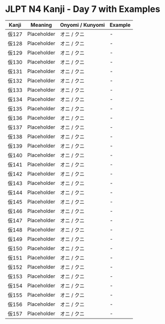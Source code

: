 # JLPT N4 Kanji - Day 7 with Examples

| Kanji | Meaning | Onyomi / Kunyomi | Example |
|-------|---------|------------------|---------|
| 仮127 | Placeholder | オニ / クニ | - |
| 仮128 | Placeholder | オニ / クニ | - |
| 仮129 | Placeholder | オニ / クニ | - |
| 仮130 | Placeholder | オニ / クニ | - |
| 仮131 | Placeholder | オニ / クニ | - |
| 仮132 | Placeholder | オニ / クニ | - |
| 仮133 | Placeholder | オニ / クニ | - |
| 仮134 | Placeholder | オニ / クニ | - |
| 仮135 | Placeholder | オニ / クニ | - |
| 仮136 | Placeholder | オニ / クニ | - |
| 仮137 | Placeholder | オニ / クニ | - |
| 仮138 | Placeholder | オニ / クニ | - |
| 仮139 | Placeholder | オニ / クニ | - |
| 仮140 | Placeholder | オニ / クニ | - |
| 仮141 | Placeholder | オニ / クニ | - |
| 仮142 | Placeholder | オニ / クニ | - |
| 仮143 | Placeholder | オニ / クニ | - |
| 仮144 | Placeholder | オニ / クニ | - |
| 仮145 | Placeholder | オニ / クニ | - |
| 仮146 | Placeholder | オニ / クニ | - |
| 仮147 | Placeholder | オニ / クニ | - |
| 仮148 | Placeholder | オニ / クニ | - |
| 仮149 | Placeholder | オニ / クニ | - |
| 仮150 | Placeholder | オニ / クニ | - |
| 仮151 | Placeholder | オニ / クニ | - |
| 仮152 | Placeholder | オニ / クニ | - |
| 仮153 | Placeholder | オニ / クニ | - |
| 仮154 | Placeholder | オニ / クニ | - |
| 仮155 | Placeholder | オニ / クニ | - |
| 仮156 | Placeholder | オニ / クニ | - |
| 仮157 | Placeholder | オニ / クニ | - |
